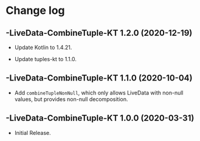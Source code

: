 # Change log

-LiveData-CombineTuple-KT 1.2.0 (2020-12-19)
--------------------------------

- Update Kotlin to 1.4.21.

- Update tuples-kt to 1.1.0.

-LiveData-CombineTuple-KT 1.1.0 (2020-10-04)
--------------------------------

- Add `combineTupleNonNull`, which only allows LiveData with non-null values, but provides non-null decomposition.

-LiveData-CombineTuple-KT 1.0.0 (2020-03-31)
--------------------------------

- Initial Release.